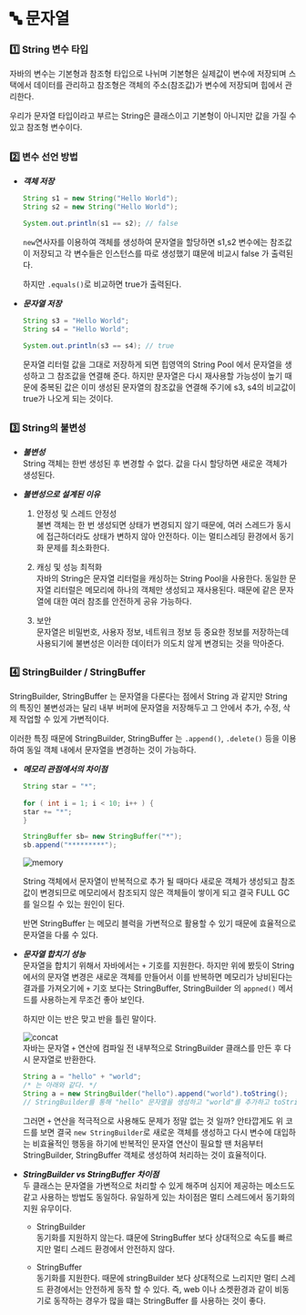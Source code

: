 # 🔤 문자열
### 1️⃣ String 변수 타입
자바의 변수는 기본형과 참조형 타입으로 나뉘며 기본형은 실제값이 변수에 저장되며 스택에서 데이터를 관리하고
참조형은 객체의 주소(참조값)가 변수에 저장되며 힙에서 관리한다.  
  
우리가 문자열 타입이라고 부르는 String은 클래스이고 기본형이 아니지만 값을 가질 수 있고 참조형 변수이다.

##
### 2️⃣ 변수 선언 방법
- ***객체 저장***
    ```java
    String s1 = new String("Hello World");
    String s2 = new String("Hello World");

    System.out.println(s1 == s2); // false
    ```
    `new`연사자를 이용하여 객체를 생성하여 문자열을 할당하면 s1,s2 변수에는 참조값이 저장되고
    각 변수들은 인스턴스를 따로 생성했기 떄문에 비교시 false 가 출력된다.    
         
    하지만 `.equals()`로 비교하면 true가 출력된다.
  
- ***문자열 저장***
    ```java
    String s3 = "Hello World";
    String s4 = "Hello World";

    System.out.println(s3 == s4); // true
    ```
    문자열 리터럴 값을 그대로 저장하게 되면 힙영역의 String Pool 에서 문자열을 생성하고 그 참조값을 연결해 준다.
    하지만 문자열은 다시 재사용할 가능성이 높기 때문에 중복된 값은 이미 생성된 문자열의 참조값을 연결해 주기에
    s3, s4의 비교값이 true가 나오게 되는 것이다.

##
### 3️⃣ String의 불변성
- ***불변성***  
    String 객체는 한번 생성된 후 변경할 수 없다. 값을 다시 할당하면 새로운 객체가 생성된다.
  
- ***불변성으로 설계된 이유***
  1. 안정성 및 스레드 안정성  
    불변 객체는 한 번 생성되면 상태가 변경되지 않기 때문에, 여러 스레드가 동시에 접근하더라도 상태가 변하지 않아 안전하다. 
    이는 멀티스레딩 환경에서 동기화 문제를 최소화한다.
  
  2. 캐싱 및 성능 최적화  
    자바의 String은 문자열 리터럴을 캐싱하는 String Pool을 사용한다. 동일한 문자열 리터럴은 메모리에 하나의 객체만
    생성되고 재사용된다. 때문에 같은 문자열에 대한 여러 참조를 안전하게 공유 가능하다.
  
  3. 보안  
    문자열은 비밀번호, 사용자 정보, 네트워크 정보 등 중요한 정보를 저장하는데 사용되기에 불변성은 이러한 데이터가
    의도치 않게 변경되는 것을 막아준다.

##
### 4️⃣ StringBuilder / StringBuffer
StringBuilder, StringBuffer 는 문자열을 다룬다는 점에서 String 과 같지만 String 의 특징인 불변성과는 달리
내부 버퍼에 문자열을 저장해두고 그 안에서 추가, 수정, 삭제 작업할 수 있게 가변적이다.  
  
이러한 특징 때문에 StringBuilder, StringBuffer 는 `.append()`, `.delete()` 등을 이용하여 동일 객체 내에서
문자열을 변경하는 것이 가능하다.

- ***메모리 관점에서의 차이점***  
  ```java
  String star = "*";
      
  for ( int i = 1; i < 10; i++ ) {
  star += "*";
  }
  ```
  ```java
  StringBuffer sb= new StringBuffer("*");
  sb.append("*********");
  ```
  ![memory](https://github.com/user-attachments/assets/915940af-eb0f-4c58-9d3d-a7d16f50b8de)  
  
  String 객체에서 문자열이 반복적으로 추가 될 때마다 새로운 객체가 생성되고 참조값이 변경되므로 메모리에서
  참조되지 않은 객체들이 쌓이게 되고 결국 FULL GC를 일으킬 수 있는 원인이 된다.  
    
  반면 StringBuffer 는 메모리 블럭을 가변적으로 활용할 수 있기 때문에 효율적으로 문자열을 다룰 수 있다.
    
- ***문자열 합치기 성능***  
  문자열을 합치기 위해서 자바에서는 `+` 기호를 지원한다. 하지만 위에 봤듯이 String 에서의 문자열 변경은
  새로운 객체를 만들어서 이를 반복하면 메모리가 낭비된다는 결과를 가져오기에 `+` 기호 보다는 StringBuffer,
  StringBuilder 의 `appned()` 메서드를 사용하는게 무조건 좋아 보인다.  
    
  하지만 이는 반은 맞고 반을 틀린 말이다.    
    
  ![concat](https://github.com/user-attachments/assets/c3d1d6ed-d735-47ca-96a2-be3b722200ee)  
  자바는 문자열 `+` 연산에 컴파일 전 내부적으로 StringBuilder 클래스를 만든 후 다시 문자열로 반환한다.
  ```java
  String a = "hello" + "world";
  /* 는 아래와 같다. */
  String a = new StringBuilder("hello").append("world").toString();
  // StringBuilder를 통해 "hello" 문자열을 생성하고 "world"를 추가하고 toString()을 통해 String 객체로 변환하여 반환
  ```
  그러면 `+` 연산을 적극적으로 사용해도 문제가 정말 없는 것 일까? 안타깝게도 위 코드를 보면 결국 `new StringBuilder`로
  새로운 객체를 생성하고 다시 변수에 대입하는 비효율적인 행동을 하기에 반복적인 문자열 연산이 필요할 땐 처음부터
  StringBuilder, StringBuffer 객체로 생성하여 처리하는 것이 효율적이다.
    
- ***StringBuilder vs StringBuffer 차이점***  
두 클래스는 문자열을 가변적으로 처리할 수 있게 해주며 심지어 제공하는 메소드도 같고 사용하는 방법도 동일하다.
유일하게 있는 차이점은 멀티 스레드에서 동기화의 지원 유무이다.

  - StringBuilder  
    동기화를 지원하지 않는다. 떄문에 StringBuffer 보다 상대적으로 속도를 빠르지만 멀티 스레드 환경에서
    안전하지 않다.
  
  - StringBuffer  
    동기화를 지원한다. 때문에 stringBuilder 보다 상대적으로 느리지만 멀티 스레드 환경에서는 안전하게 동작
    할 수 있다. 즉, web 이나 소켓환경과 같이 비동기로 동작하는 경우가 많을 떄는 StringBuffer 를 사용하는 것이 좋다.